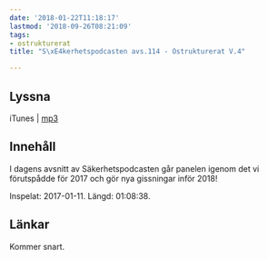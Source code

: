 ```yaml
---
date: '2018-01-22T11:18:17'
lastmod: '2018-09-26T08:21:09'
tags:
- ostrukturerat
title: "S\xE4kerhetspodcasten avs.114 - Ostrukturerat V.4"

---
```

## Lyssna

iTunes \| [mp3](http://traffic.libsyn.com/sakerhetspodcasten/Ostrukturerat_2018-01-11.mp3)

## Innehåll

I dagens avsnitt av Säkerhetspodcasten går panelen igenom det vi förutspådde för
2017 och gör nya gissningar inför 2018!

Inspelat: 2017-01-11. Längd: 01:08:38.

## Länkar

Kommer snart.

